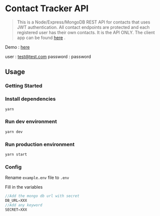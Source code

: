 # Contact Tracker API

> This is a Node/Express/MongoDB REST API for contacts that uses JWT authentication. All contact endpoints are protected and each registered user has their own contacts. It is the API ONLY. The client app can be found [here](https://github.com/melliottgithub/HT-static) .

Demo : [here](http://18.217.17.250/api)

user : test@test.com
password : password

## Usage

### Getting Started


### Install dependencies
```bash
yarn
```

### Run dev environment
```bash
yarn dev
```

### Run production environment
```bash
yarn start
```

### Config

Rename `example.env` file to `.env`

Fill in the variables 

```javascript
//Add the mongo db url with secret
DB_URL=XXX
//Add any keyword
SECRET=XXX
```